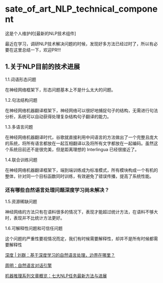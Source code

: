 # sate_of_art_NLP_technical_component
这是个人维护的[最新的NLP技术组件]

最近在学习，调研NLP技术解决问题的时候，发现好多方法已经过时了，所以有必要在这里总结一下，欢迎PR!!!

## 1.关于NLP目前的技术进展

1.1.词语形态问题

在神经网络框架下，形态问题基本上不是什么太大的问题。

1.2.句法结构问题

在神经网络机器翻译框架下，神经网络可以很好地捕捉句子的结构，无需进行句法分析，系统可以自动获得处理复杂结构句子翻译的能力。

1.3.多语言问题

在神经网络机器翻译时代，谷歌就直接利用中间语言的方法做出了一个完整且庞大的系统，将所有语言都放在一起互相翻译以及将所有文字都放在一起编码。虽然这个系统目前还不是很完美，但是距离理想的 Interlingua 已经很接近了。

1.4.联合训练问题

在神经网络机器翻译框架下，端到端训练成为标准模式，所有模块构成一个有机的整体，针对同一个目标函数同时训练，有效避免了错误传播，提高了系统性能。

### 还有哪些自然语言处理问题深度学习尚未解决？

1.5.资源稀缺问题

神经网络的方法只有在语料很多的情况下，表现才能超过统计方法，在语料不够大时，表现并不比统计方法更好。

1.6.可解释性问题和可信任问题

这个问题的严重性要视情况而定，我们有时候需要解释性，却并不是所有时候都需要解释性


[ 深度 | 刘群：基于深度学习的自然语言处理，边界在哪里？ ](https://www.leiphone.com/news/201908/3fbKEVpvrivuV1jb.html)

[周明：自然语言对话引擎](https://www.msra.cn/zh-cn/news/features/ming-zhou-conversation-engine-20170413)

[机器推理系列文章概览：七大NLP任务最新方法与进展](https://www.msra.cn/zh-cn/news/features/machine-reasoning)
